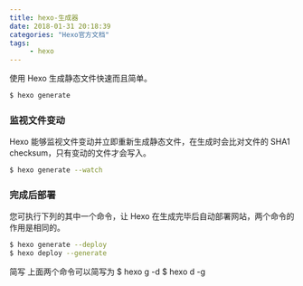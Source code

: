 ```yaml
---
title: hexo-生成器
date: 2018-01-31 20:18:39
categories: "Hexo官方文档"
tags:
     - hexo
---
```

使用 Hexo 生成静态文件快速而且简单。

``` bash
$ hexo generate
```

### 监视文件变动

Hexo 能够监视文件变动并立即重新生成静态文件，在生成时会比对文件的 SHA1 checksum，只有变动的文件才会写入。

``` bash
$ hexo generate --watch
```

### 完成后部署

您可执行下列的其中一个命令，让 Hexo 在生成完毕后自动部署网站，两个命令的作用是相同的。

``` bash
$ hexo generate --deploy
$ hexo deploy --generate
```
简写
上面两个命令可以简写为
$ hexo g -d
$ hexo d -g

